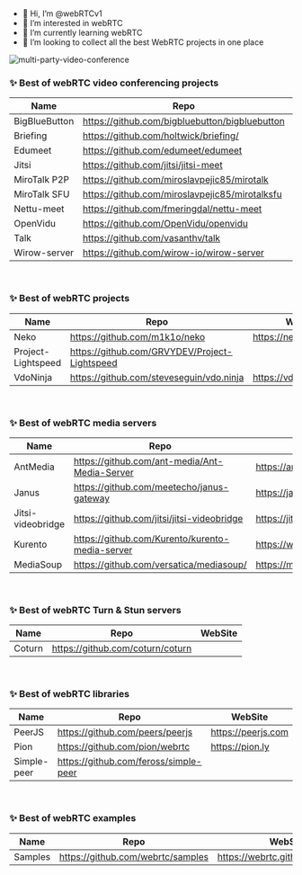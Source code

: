 <br/>

- 👋 Hi, I’m @webRTCv1
- 👀 I’m interested in webRTC
- 🌱 I’m currently learning webRTC
- 💞️ I’m looking to collect all the best WebRTC projects in one place

![multi-party-video-conference](https://user-images.githubusercontent.com/104159437/164714607-48839e91-5551-4962-9187-3f2ad7d7259c.png)

### ✨ Best of webRTC video conferencing projects

  |  Name  |  Repo  | WebSite  |
  |-----------------|--------------|-------------|
  | BigBlueButton | https://github.com/bigbluebutton/bigbluebutton | https://bigbluebutton.org/ |
  | Briefing | https://github.com/holtwick/briefing/ | https://brie.fi/ng |
  | Edumeet | https://github.com/edumeet/edumeet | https://letsmeet.no/ |
  | Jitsi | https://github.com/jitsi/jitsi-meet | https://meet.jit.si |
  | MiroTalk P2P | https://github.com/miroslavpejic85/mirotalk | https://mirotalk.up.railway.app |
  | MiroTalk SFU | https://github.com/miroslavpejic85/mirotalksfu | https://sfu.mirotalk.org/ |
  | Nettu-meet | https://github.com/fmeringdal/nettu-meet | https://meet.nettubooking.com/ |
  | OpenVidu | https://github.com/OpenVidu/openvidu | https://openvidu.io |
  | Talk | https://github.com/vasanthv/talk | https://usetalk.io/ |
  | Wirow-server | https://github.com/wirow-io/wirow-server | https://wirow.io |

<br/>

### ✨ Best of webRTC projects

  |  Name  |  Repo  | WebSite  |
  |-----------------|--------------|-------------|
  | Neko | https://github.com/m1k1o/neko | https://neko.m1k1o.net/ |
  | Project-Lightspeed | https://github.com/GRVYDEV/Project-Lightspeed |  |
  | VdoNinja | https://github.com/steveseguin/vdo.ninja | https://vdo.ninja/ |

<br/>

### ✨ Best of webRTC media servers

  |  Name  |  Repo  | WebSite  |
  |-----------------|--------------|-------------|
  | AntMedia | https://github.com/ant-media/Ant-Media-Server | https://antmedia.io |
  | Janus | https://github.com/meetecho/janus-gateway | https://janus.conf.meetecho.com/ |
  | Jitsi-videobridge | https://github.com/jitsi/jitsi-videobridge | https://jitsi.org/jitsi-videobridge/ |
  | Kurento | https://github.com/Kurento/kurento-media-server | https://www.kurento.org |
  | MediaSoup | https://github.com/versatica/mediasoup/ | https://mediasoup.org/ |

<br/>

### ✨ Best of webRTC Turn & Stun servers

  |  Name  |  Repo  | WebSite  |
  |-----------------|--------------|-------------|
  | Coturn | https://github.com/coturn/coturn |  |

<br/>

### ✨ Best of webRTC libraries

  |  Name  |  Repo  | WebSite  |
  |-----------------|--------------|-------------|
  | PeerJS | https://github.com/peers/peerjs | https://peerjs.com |
  | Pion | https://github.com/pion/webrtc | https://pion.ly |
  | Simple-peer | https://github.com/feross/simple-peer |  |

<br/>

### ✨ Best of webRTC examples

  |  Name  |  Repo  | WebSite  |
  |-----------------|--------------|-------------|
  | Samples | https://github.com/webrtc/samples | https://webrtc.github.io/samples/ |

<br/>
